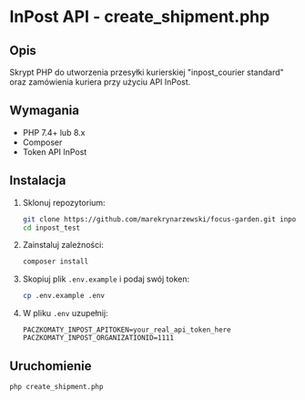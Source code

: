# InPost API - create_shipment.php

## Opis
Skrypt PHP do utworzenia przesyłki kurierskiej "inpost_courier standard" oraz zamówienia kuriera przy użyciu API InPost.

## Wymagania
- PHP 7.4+ lub 8.x
- Composer
- Token API InPost

## Instalacja

1. Sklonuj repozytorium:
    ```bash
    git clone https://github.com/marekrynarzewski/focus-garden.git inpost_test
    cd inpost_test
    ```

2. Zainstaluj zależności:
    ```bash
    composer install
    ```

3. Skopiuj plik `.env.example` i podaj swój token:
    ```bash
    cp .env.example .env
    ```

4. W pliku `.env` uzupełnij:
    ```dotenv
    PACZKOMATY_INPOST_APITOKEN=your_real_api_token_here
    PACZKOMATY_INPOST_ORGANIZATIONID=1111
    ```

## Uruchomienie

```bash
php create_shipment.php
